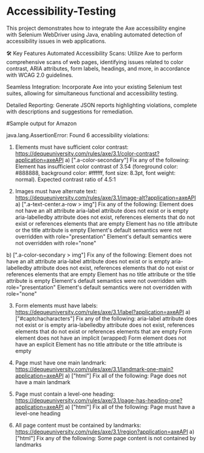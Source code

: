 # Accessibility-Testing

This project demonstrates how to integrate the Axe accessibility engine with Selenium WebDriver using Java, enabling automated detection of accessibility issues in web applications.

🛠️ Key Features
Automated Accessibility Scans: Utilize Axe to perform comprehensive scans of web pages, identifying issues related to color contrast, ARIA attributes, form labels, headings, and more, in accordance with WCAG 2.0 guidelines.

Seamless Integration: Incorporate Axe into your existing Selenium test suites, allowing for simultaneous functional and accessibility testing.

Detailed Reporting: Generate JSON reports highlighting violations, complete with descriptions and suggestions for remediation.


#Sample output for Amazon

java.lang.AssertionError: Found 6 accessibility violations:
1) Elements must have sufficient color contrast: https://dequeuniversity.com/rules/axe/3.1/color-contrast?application=axeAPI
   a) [".a-color-secondary"]
   Fix any of the following:
   Element has insufficient color contrast of 3.54 (foreground color: #888888, background color: #ffffff, font size: 8.3pt, font weight: normal). Expected contrast ratio of 4.5:1


2) Images must have alternate text: https://dequeuniversity.com/rules/axe/3.1/image-alt?application=axeAPI
   a) [".a-text-center.a-row > img"]
   Fix any of the following:
   Element does not have an alt attribute
   aria-label attribute does not exist or is empty
   aria-labelledby attribute does not exist, references elements that do not exist or references elements that are empty
   Element has no title attribute or the title attribute is empty
   Element's default semantics were not overridden with role="presentation"
   Element's default semantics were not overridden with role="none"


b) [".a-color-secondary > img"]
Fix any of the following:
Element does not have an alt attribute
aria-label attribute does not exist or is empty
aria-labelledby attribute does not exist, references elements that do not exist or references elements that are empty
Element has no title attribute or the title attribute is empty
Element's default semantics were not overridden with role="presentation"
Element's default semantics were not overridden with role="none"


3) Form elements must have labels: https://dequeuniversity.com/rules/axe/3.1/label?application=axeAPI
   a) ["#captchacharacters"]
   Fix any of the following:
   aria-label attribute does not exist or is empty
   aria-labelledby attribute does not exist, references elements that do not exist or references elements that are empty
   Form element does not have an implicit (wrapped) <label>
   Form element does not have an explicit <label>
   Element has no title attribute or the title attribute is empty


4) Page must have one main landmark: https://dequeuniversity.com/rules/axe/3.1/landmark-one-main?application=axeAPI
   a) ["html"]
   Fix all of the following:
   Page does not have a main landmark


5) Page must contain a level-one heading: https://dequeuniversity.com/rules/axe/3.1/page-has-heading-one?application=axeAPI
   a) ["html"]
   Fix all of the following:
   Page must have a level-one heading


6) All page content must be contained by landmarks: https://dequeuniversity.com/rules/axe/3.1/region?application=axeAPI
   a) ["html"]
   Fix any of the following:
   Some page content is not contained by landmarks